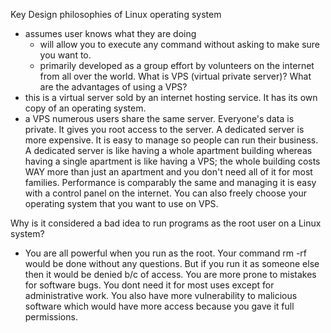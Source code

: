 Key Design philosophies of Linux operating system
  - assumes user knows what they are doing
      - will allow you to execute any command without asking to make sure you want to.
      - primarily developed as a group effort by volunteers on the internet from all over the world.
What is VPS (virtual private server)? What are the advantages of using a VPS?
  - this is a virtual server sold by an internet hosting service. It has its own copy of an operating system.
  - a VPS numerous users share the same server. Everyone's data is private. It gives you root access to the server. A dedicated server is more expensive. It is easy to manage so people can run their business.
  A dedicated server is like having a whole apartment building whereas having a single apartment is like having a VPS; the whole building costs WAY more than just an apartment and you don't need all of it for most families.
  Performance is comparably the same and managing it is easy with a control panel on the internet.
  You can also freely choose your operating system that you want to use on VPS.

Why is it considered a bad idea to run programs as the root user on a Linux system?
 - You are all powerful when you run as the root. Your command rm -rf would be done without any questions. But if you run it as someone else then it would be denied b/c of access. You are more prone to mistakes for software bugs. You dont need it for most uses except for administrative work. You also have more vulnerability to malicious software which would have more access because you gave it full permissions.


